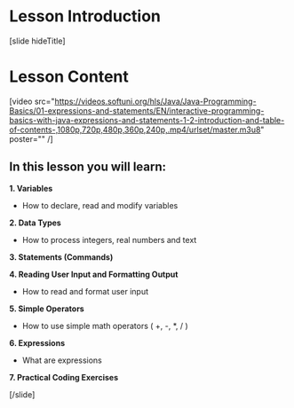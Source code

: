 # Lesson Introduction
[slide hideTitle]

# Lesson Content

[video src="https://videos.softuni.org/hls/Java/Java-Programming-Basics/01-expressions-and-statements/EN/interactive-programming-basics-with-java-expressions-and-statements-1-2-introduction-and-table-of-contents-,1080p,720p,480p,360p,240p,.mp4/urlset/master.m3u8" poster="" /]

## In this lesson you will learn:

**1. Variables**

- How to declare, read and modify variables

**2. Data Types**

- How to process integers, real numbers and text

**3. Statements (Commands)**

**4. Reading User Input and Formatting Output**

- How to read and format user input

**5. Simple Operators**

- How to use simple math operators ( +, -, *, / )

**6. Expressions** 

- What are expressions

**7. Practical Coding Exercises**

[/slide]
